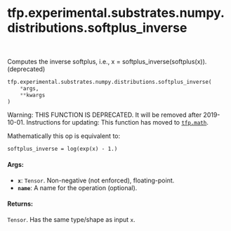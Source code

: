 <div itemscope itemtype="http://developers.google.com/ReferenceObject">
<meta itemprop="name" content="tfp.experimental.substrates.numpy.distributions.softplus_inverse" />
<meta itemprop="path" content="Stable" />
</div>

# tfp.experimental.substrates.numpy.distributions.softplus_inverse


<table class="tfo-notebook-buttons tfo-api" align="left">
</table>



Computes the inverse softplus, i.e., x = softplus_inverse(softplus(x)). (deprecated)

``` python
tfp.experimental.substrates.numpy.distributions.softplus_inverse(
    *args,
    **kwargs
)
```



<!-- Placeholder for "Used in" -->

Warning: THIS FUNCTION IS DEPRECATED. It will be removed after 2019-10-01.
Instructions for updating:
This function has moved to <a href="../../../../../tfp/math.md"><code>tfp.math</code></a>.

Mathematically this op is equivalent to:

```none
softplus_inverse = log(exp(x) - 1.)
```

#### Args:


* <b>`x`</b>: `Tensor`. Non-negative (not enforced), floating-point.
* <b>`name`</b>: A name for the operation (optional).


#### Returns:

`Tensor`. Has the same type/shape as input `x`.
